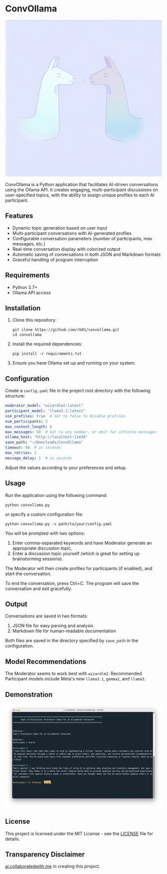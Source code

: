 # ConvOllama

![ConvOllama](/header.png)

ConvOllama is a Python application that facilitates AI-driven conversations using the Ollama API. It creates engaging, multi-participant discussions on user-specified topics, with the ability to assign unique profiles to each AI participant.

## Features

- Dynamic topic generation based on user input
- Multi-participant conversations with AI-generated profiles
- Configurable conversation parameters (number of participants, max messages, etc.)
- Real-time conversation display with colorized output
- Automatic saving of conversations in both JSON and Markdown formats
- Graceful handling of program interruption

## Requirements

- Python 3.7+
- Ollama API access

## Installation

1. Clone this repository:
   ```
   git clone https://github.com/rb81/convollama.git
   cd convollama
   ```

2. Install the required dependencies:
   ```
   pip install -r requirements.txt
   ```

3. Ensure you have Ollama set up and running on your system.

## Configuration

Create a `config.yaml` file in the project root directory with the following structure:

```yaml
moderator_model: "wizardlm2:latest"
participant_model: "llama3.1:latest"
use_profiles: true  # Set to false to disable profiles
num_participants: 2
max_context_length: 8
max_messages: 50  # Set to any number, or omit for infinite messages
ollama_host: "http://localhost:11434"
save_path: "~/Downloads/ConvOllama"
timeout: 60  # in seconds
max_retries: 3
message_delay: 1  # in seconds
```

Adjust the values according to your preferences and setup.

## Usage

Run the application using the following command:

```
python convollama.py
```

or specify a custom configuration file:

```
python convollama.py -c path/to/your/config.yaml
```

You will be prompted with two options:

1. Enter comma-separated keywords and have Moderator generate an appropriate discussion topic,
2. Enter a discussion topic yourself (which is great for setting up brainstorming sessions).

The Moderator will then create profiles for participants (if enabled), and start the conversation.

To end the conversation, press Ctrl+C. The program will save the conversation and exit gracefully.

## Output

Conversations are saved in two formats:

1. JSON file for easy parsing and analysis
2. Markdown file for human-readable documentation

Both files are saved in the directory specified by `save_path` in the configuration.

## Model Recommendations

The Moderator seems to work best with `wizardlm2`. Recommended Participant models include Meta's new `llama3.1`, `gemma2`, and `llama3`.

## Demonstration

![ConvOllama Example Conversation](/demo.png)

## License

This project is licensed under the MIT License - see the [LICENSE](LICENSE) file for details.

## Transparency Disclaimer

[ai.collaboratedwith.me](ai.collaboratedwith.me) in creating this project.